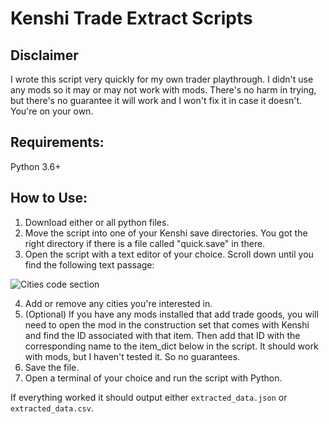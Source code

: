 # Kenshi Trade Extract Scripts

## Disclaimer

I wrote this script very quickly for my own trader playthrough. I didn't use any mods so it may or may not work with mods. There's no harm in trying, but there's no guarantee it will work and I won't fix it in case it doesn't. You're on your own.

## Requirements:

Python 3.6+

## How to Use:

1. Download either or all python files.
2. Move the script into one of your Kenshi save directories. You got the right directory if there is a file called "quick.save" in there.
3. Open the script with a text editor of your choice. Scroll down until you find the following text passage:

![Cities code section](/cities.jpg)

4. Add or remove any cities you're interested in.
5. (Optional) If you have any mods installed that add trade goods, you will need to open the mod in the construction set that comes with Kenshi and find the ID associated with that item. Then add that ID with the corresponding name to the item_dict below in the script. It should work with mods, but I haven't tested it. So no guarantees.
6. Save the file.
7. Open a terminal of your choice and run the script with Python.

If everything worked it should output either `extracted_data.json` or `extracted_data.csv`.
